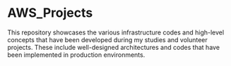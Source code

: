 # AWS_Projects
This repository showcases the various infrastructure codes and high-level concepts that have been developed during my studies and volunteer projects. These include well-designed architectures and codes that have been implemented in production environments.
